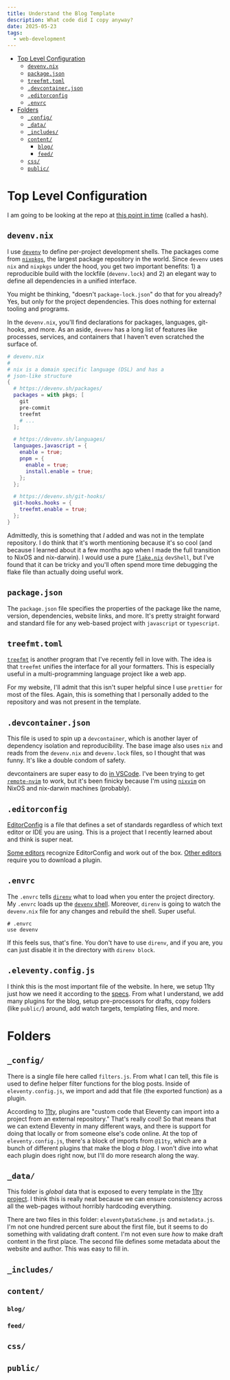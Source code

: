 ```yaml
---
title: Understand the Blog Template
description: What code did I copy anyway?
date: 2025-05-23
tags:
  - web-development
---
```


<!--toc:start-->
- [Top Level Configuration](#top-level-configuration)
  - [`devenv.nix`](#devenvnix)
  - [`package.json`](#packagejson)
  - [`treefmt.toml`](#treefmttoml)
  - [`.devcontainer.json`](#devcontainerjson)
  - [`.editorconfig`](#editorconfig)
  - [`.envrc`](#envrc)
- [Folders](#folders)
  - [`_config/`](#config)
  - [`_data/`](#data)
  - [`_includes/`](#includes)
  - [`content/`](#content)
    - [`blog/`](#blog)
    - [`feed/`](#feed)
  - [`css/`](#css)
  - [`public/`](#public)
<!--toc:end-->

# Top Level Configuration

I am going to be looking at the repo at [this point in
time](https://github.com/suasuasuasuasua/personal-website/tree/c40e1abe6a76de1c11a43f0b870a9186cc33145a)
(called a hash).

## `devenv.nix`

I use [`devenv`](https://devenv.sh/) to define per-project development shells.
The packages come from [`nixpkgs`](https://github.com/NixOS/nixpkgs), the
largest package repository in the world. Since `devenv` uses `nix` and `nixpkgs`
under the hood, you get two important benefits: 1) a reproducible build with the
lockfile (`devenv.lock`) and 2) an elegant way to define all dependencies in a
unified interface.

You might be thinking, "doesn't `package-lock.json`" do that for you already?
Yes, but only for the project dependencies. This does nothing for external
tooling and programs.

In the `devenv.nix`, you'll find declarations for packages, languages,
git-hooks, and more. As an aside, `devenv` has a long list of features like
processes, services, and containers that I haven't even scratched the surface
of.

```nix
# devenv.nix
#
# nix is a domain specific language (DSL) and has a
# json-like structure
{
  # https://devenv.sh/packages/
  packages = with pkgs; [
    git
    pre-commit
    treefmt
    # ...
  ];

  # https://devenv.sh/languages/
  languages.javascript = {
    enable = true;
    pnpm = {
      enable = true;
      install.enable = true;
    };
  };

  # https://devenv.sh/git-hooks/
  git-hooks.hooks = {
    treefmt.enable = true;
  };
}

```

Admittedly, this is something that _I_ added and was not in the template
repository. I do think that it's worth mentioning because it's so cool (and
because I learned about it a few months ago when I made the full transition to
NixOS and nix-darwin). I would use a pure
[`flake.nix`](https://wiki.nixos.org/wiki/Flakes) `devShell`, but I've found
that it can be tricky and you'll often spend more time debugging the flake file
than actually doing useful work.

## `package.json`

The `package.json` file specifies the properties of the package like the name,
version, dependencies, website links, and more. It's pretty straight forward and
standard file for any web-based project with `javascript` or `typescript`.

## `treefmt.toml`

[`treefmt`](https://github.com/numtide/treefmt) is another program that I've
recently fell in love with. The idea is that `treefmt` unifies the interface for
all your formatters. This is especially useful in a multi-programming language
project like a web app.

For my website, I'll admit that this isn't super helpful since I use `prettier`
for most of the files. Again, this is something that I personally added to the
repository and was not present in the template.

## `.devcontainer.json`

This file is used to spin up a `devcontainer`, which is another layer of
dependency isolation and reproducibility. The base image also uses `nix` and
reads from the `devenv.nix` and `devenv.lock` files, so I thought that was
funny. It's like a double condom of safety.

devcontainers are super easy to do [in
VSCode](https://code.visualstudio.com/docs/devcontainers/containers). I've been
trying to get [`remote-nvim`](https://github.com/amitds1997/remote-nvim.nvim)
to work, but it's been finicky because I'm using
[`nixvim`](https://github.com/nix-community/nixvim) on NixOS and nix-darwin
machines (probably).

## `.editorconfig`

[EditorConfig](https://editorconfig.org/) is a file that defines a set of
standards regardless of which text editor or IDE you are using. This is a
project that I recently learned about and think is super neat.

[Some editors](https://editorconfig.org/#pre-installed) recognize EditorConfig
and work out of the box. [Other editors](https://editorconfig.org/#download)
require you to download a plugin.

## `.envrc`

The `.envrc` tells [`direnv`](https://direnv.net/) what to load when you enter
the project directory. My `.envrc` loads up the [`devenv` shell](#devenv).
Moreover, `direnv` is going to watch the `devenv.nix` file for any changes and
rebuild the shell. Super useful.

```text
# .envrc
use devenv
```

If this feels sus, that's fine. You don't have to use `direnv`, and if you are,
you can just disable it in the directory with `direnv block`.

## `.eleventy.config.js`

I think this is the most important file of the website. In here, we setup 11ty
just how we need it according to the [specs](https://www.11ty.dev/docs/config/).
From what I understand, we add many plugins for the blog, setup pre-processors
for drafts, copy folders (like `public/`) around, add watch targets, templating
files, and more.

# Folders

## `_config/`

There is a single file here called `filters.js`. From what I can tell, this file
is used to define helper filter functions for the blog posts. Inside of
`eleventy.config.js`, we import and add that file (the exported function) as a
plugin.

According to [11ty](https://www.11ty.dev/docs/plugins/), plugins are "custom
code that Eleventy can import into a project from an external repository."
That's really cool! So that means that we can extend Eleventy in many different
ways, and there is support for doing that locally or from someone else's code
online. At the top of `eleventy.config.js`, there's a block of imports from
`@11ty`, which are a bunch of different plugins that make the blog _a blog_. I
won't dive into what each plugin does right now, but I'll do more research along
the way.

## `_data/`

This folder is _global_ data that is exposed to every template in the [11ty
project](https://www.11ty.dev/docs/data-global/). I think this is really neat
because we can ensure consistency across all the web-pages without horribly
hardcoding everything.

There are two files in this folder: `eleventyDataScheme.js` and `metadata.js`.
I'm not one hundred percent sure about the first file, but it seems to do
something with validating draft content. I'm not even sure _how_ to make draft
content in the first place. The second file defines some metadata about the
website and author. This was easy to fill in.

## `_includes/`

## `content/`

### `blog/`

### `feed/`

## `css/`

## `public/`

